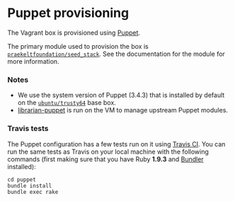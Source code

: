 # Puppet provisioning
The Vagrant box is provisioned using [Puppet](http://docs.puppetlabs.com/puppet/3/reference/).

The primary module used to provision the box is [`praekeltfoundation/seed_stack`](https://forge.puppetlabs.com/praekeltfoundation/seed_stack). See the documentation for the module for more information.

### Notes
* We use the system version of Puppet (3.4.3) that is installed by default on the [`ubuntu/trusty64`](https://atlas.hashicorp.com/ubuntu/boxes/trusty64) base box.
* [librarian-puppet](http://librarian-puppet.com) is run on the VM to manage upstream Puppet modules.

### Travis tests
The Puppet configuration has a few tests run on it using [Travis CI](https://travis-ci.org/praekelt/seed-stack). You can run the same tests as Travis on your local machine with the following commands (first making sure that you have Ruby **1.9.3** and [Bundler](http://bundler.io) installed):
```shell
cd puppet
bundle install
bundle exec rake
```
